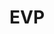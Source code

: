 ---
layout: firm_page
title: "EVP"
id: "evp.com.au"
permalink: "/evpevp.com.au/"
website: "https://www.evp.com.au"
offices: "Bondi Junction (Australia)"
investment_stages: "Series A, Series B"
portfolio_companies: "SiteMinder, Deputy, Ignition, Shippit, Biteable, Foodbomb, Fusion Sport, Hnry, Pendula, Practice Ignition, Practifi, Autograb, BlendAI, Bluethumb, Bonjoro, Canibuild, CarClarity, ClearCalcs, Clipboard, Coassemble, Compare Club, CorePlan, Coviu, Deckard, EatClub, Explorate, Fergus, Funding.com.au, Hotel Club, Insite AI, Intellischool, Investor Hub, Lumary, Mad Paws, Mooven, Mutinex, Nexl, Oneflare, Outfit, Particular Audience, Programa, Rezdy, Servicely, Smartabase, SnapRevise, Snooper, Uptick, Urban You, VendorPanel, Veridooh, Zipline"
portfolio_link: "https://www.evp.com.au/companies"
investment_markets: "B2B software"
founded_year: "2014"
description: "EVP is a venture capital firm focused on early-stage B2B software companies in Australia and New Zealand. They make high-conviction investments, prioritizing founders with strong industry understanding and promising early metrics. They actively support their portfolio companies, aiming to build enduring relationships."
linkedin: "https://www.linkedin.com/company/equity-venture-partners/"
twitter: "https://twitter.com/evp_vc"
instagram: ""
team_page: "https://www.evp.com.au/team"
investor_type: "Venture Capital"
crunchbase: "https://www.crunchbase.com/organization/equityventure-partners"
pitchbook: ""

# SEO Optimization
meta_title: "EVP - VC Firm - projectstartups.com"
meta_description: "EVP, EVP is a venture capital firm focused on early-stage B2B software companies in Australia and New Zealand. They make high-conviction investments, prior..."
meta_keywords: "EVP, B2B software, VC firm, venture capital, startup investor, projectstartups.com"
canonical_url: "https://vc.projectstartups.com/evpevp.com.au/"
---